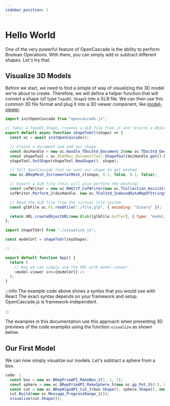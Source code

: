 ```yaml
---
sidebar_position: 1
---
```


# Hello World

One of the very powerful feature of OpenCascade is the ability to perform Boolean Operations. With them, you can simply add or subtract different shapes. Let's try that.

## Visualize 3D Models

Before we start, we need to find a simple of way of visualizing the 3D model we're about to create. Therefore, we will define a helper function that will convert a shape (of type `TopoDS_Shape`) into a GLB file. We can then use this common 3D file format and plug it into a 3D viewer component, like [model-viewer](https://modelviewer.dev/).

```js title="/src/shapeToUrl.js"
import initOpenCascade from "opencascade.js";

// Takes a TopoDS_Shape, creates a GLB file from it and returns a ObjectURL
export default async function shapeToUrl(shape) => {
  const oc = await initOpenCascade();

  // Create a document and add our shape
  const docHandle = new oc.Handle_TDocStd_Document_2(new oc.TDocStd_Document(new oc.TCollection_ExtendedString_1()));
  const shapeTool = oc.XCAFDoc_DocumentTool.ShapeTool(docHandle.get().Main()).get();
  shapeTool.SetShape(shapeTool.NewShape(), shape);

  // Tell OpenCascade that we want our shape to get meshed
  new oc.BRepMesh_IncrementalMesh_2(shape, 0.1, false, 0.1, false);

  // Export a GLB file (this will also perform the meshing)
  const cafWriter = new oc.RWGltf_CafWriter(new oc.TCollection_AsciiString_2("./file.glb"), true);
  cafWriter.Perform_2(docHandle, new oc.TColStd_IndexedDataMapOfStringString_1(), new oc.Message_ProgressRange_1());

  // Read the GLB file from the virtual file system
  const glbFile oc.FS.readFile("./file.glb", { encoding: "binary" });

  return URL.createObjectURL(new Blob([glbFile.buffer], { type: "model/gltf-binary" }));
};
```

```js title="/src/index.js"
import shapeToUrl from "./visualize.js";

const modelUrl = shapeToUrl(myShape);

// ...

export default function App() {
  return (
    // Now we can simply use the URL with model-viewer.
    <model-viewer src={modelUrl} />
  );
}
```

:::info The example code above shows a syntax that you would use with React
The exact syntax depends on your framework and setup. OpenCascade.js is framework-independent.

:::

The examples in this documentation use this approach when presenting 3D previews of the code examples using the function `visualize` as shown below.

## Our First Model

We can now simply visualize our models. Let's subtract a sphere from a box.

```js ocjs
code: |
  const box = new oc.BRepPrimAPI_MakeBox_2(1, 1, 1);
  const sphere = new oc.BRepPrimAPI_MakeSphere_5(new oc.gp_Pnt_3(0.5, 0.5, 0.5), 0.65);
  const cut = new oc.BRepAlgoAPI_Cut_3(box.Shape(), sphere.Shape(), new oc.Message_ProgressRange_1());
  cut.Build(new oc.Message_ProgressRange_1());
  visualize(cut.Shape());
```
